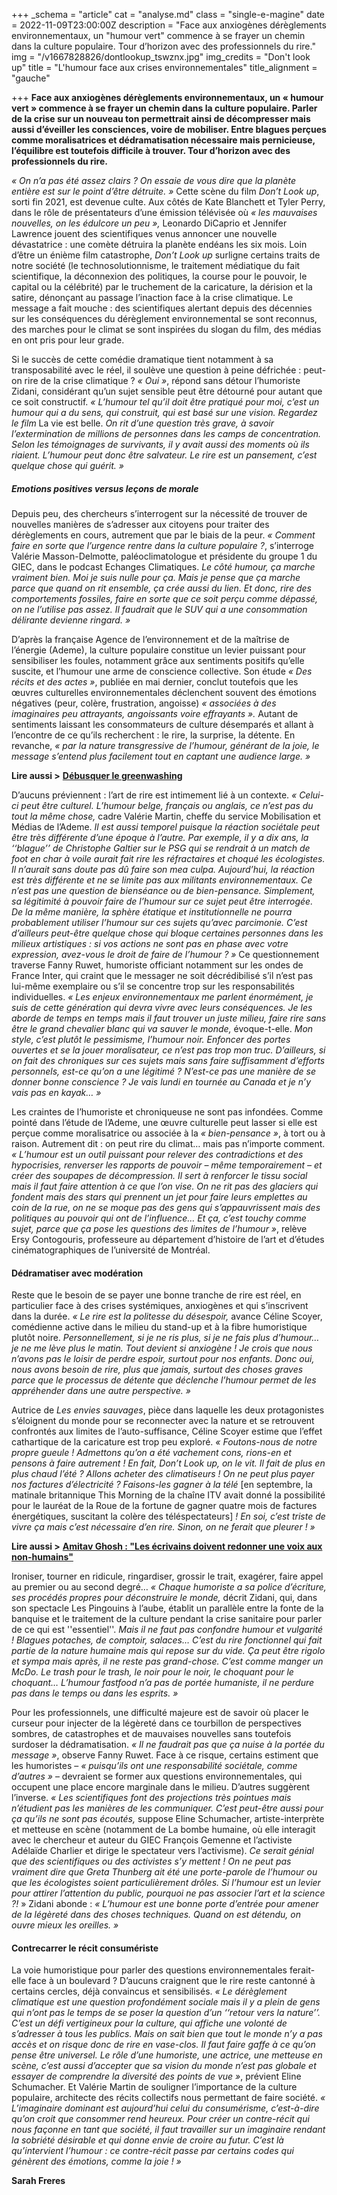 +++
_schema = "article"
cat = "analyse.md"
class = "single-e-magine"
date = 2022-11-09T23:00:00Z
description = "Face aux anxiogènes dérèglements environnementaux, un \"humour vert\" commence à se frayer un chemin dans la culture populaire. Tour d’horizon avec des professionnels du rire."
img = "/v1667828826/dontlookup_tswznx.jpg"
img_credits = "Don't look up"
title = "L'humour face aux crises environnementales"
title_alignment = "gauche"

+++
**Face aux anxiogènes dérèglements environnementaux, un « humour vert » commence à se frayer un chemin dans la culture populaire. Parler de la crise sur un nouveau ton permettrait ainsi de décompresser mais aussi d’éveiller les consciences, voire de mobiliser. Entre blagues perçues comme moralisatrices et dédramatisation nécessaire mais pernicieuse, l’équilibre est toutefois difficile à trouver. Tour d’horizon avec des professionnels du rire.**

_« On n’a pas été assez clairs ? On essaie de vous dire que la planète entière est sur le point d’être détruite. »_ Cette scène du film _Don’t Look up_, sorti fin 2021, est devenue culte. Aux côtés de Kate Blanchett et Tyler Perry, dans le rôle de présentateurs d’une émission télévisée où _« les mauvaises nouvelles, on les édulcore un peu »,_ Leonardo DiCaprio et Jennifer Lawrence jouent des scientifiques venus annoncer une nouvelle dévastatrice : une comète détruira la planète endéans les six mois. Loin d’être un énième film catastrophe, _Don’t Look up_ surligne certains traits de notre société (le technosolutionnisme, le traitement médiatique du fait scientifique, la déconnexion des politiques, la course pour le pouvoir, le capital ou la célébrité) par le truchement de la caricature, la dérision et la satire, dénonçant au passage l’inaction face à la crise climatique. Le message a fait mouche : des scientifiques alertant depuis des décennies sur les conséquences du dérèglement environnemental se sont reconnus, des marches pour le climat se sont inspirées du slogan du film, des médias en ont pris pour leur grade.

Si le succès de cette comédie dramatique tient notamment à sa transposabilité avec le réel, il soulève une question à peine défrichée : peut-on rire de la crise climatique ? _« Oui »_, répond sans détour l’humoriste Zidani, considérant qu’un sujet sensible peut être détourné pour autant que ce soit constructif. _« L’humour tel qu’il doit être pratiqué pour moi, c’est un humour qui a du sens, qui construit, qui est basé sur une vision. Regardez le film_ La vie est belle. _On rit d’une question très grave, à savoir l’extermination de millions de personnes dans les camps de concentration. Selon les témoignages de survivants, il y avait aussi des moments où ils riaient. L’humour peut donc être salvateur. Le rire est un pansement, c’est quelque chose qui guérit. »_

##### Emotions positives versus leçons de morale

Depuis peu, des chercheurs s’interrogent sur la nécessité de trouver de nouvelles manières de s’adresser aux citoyens pour traiter des dérèglements en cours, autrement que par le biais de la peur. _« Comment faire en sorte que l’urgence rentre dans la culture populaire ?_, s’interroge Valérie Masson-Delmotte, paléoclimatologue et présidente du groupe 1 du GIEC, dans le podcast Echanges Climatiques. _Le côté humour, ça marche vraiment bien. Moi je suis nulle pour ça. Mais je pense que ça marche parce que quand on rit ensemble, ça crée aussi du lien. Et donc, rire des comportements fossiles, faire en sorte que ce soit perçu comme dépassé, on ne l’utilise pas assez. Il faudrait que le SUV qui a une consommation délirante devienne ringard. »_

D’après la française Agence de l’environnement et de la maîtrise de l’énergie (Ademe), la culture populaire constitue un levier puissant pour sensibiliser les foules, notamment grâce aux sentiments positifs qu’elle suscite, et l’humour une arme de conscience collective. Son étude _« Des récits et des actes »_, publiée en mai dernier, conclut toutefois que les œuvres culturelles environnementales déclenchent souvent des émotions négatives (peur, colère, frustration, angoisse) _« associées à des imaginaires peu attrayants, angoissants voire effrayants »._ Autant de sentiments laissant les consommateurs de culture désemparés et allant à l’encontre de ce qu’ils recherchent : le rire, la surprise, la détente. En revanche, _« par la nature transgressive de l’humour, générant de la joie, le message s’entend plus facilement tout en captant une audience large. »_

**Lire aussi >** [**Débusquer le greenwashing**](https://www.imagine-magazine.com/libre-acces/interview/debusquer-le-greenwashing/)

D’aucuns préviennent : l’art de rire est intimement lié à un contexte. _« Celui-ci peut être culturel. L’humour belge, français ou anglais, ce n’est pas du tout la même chose,_ cadre Valérie Martin, cheffe du service Mobilisation et Médias de l’Ademe. _Il est aussi temporel puisque la réaction sociétale peut être très différente d’une époque à l’autre. Par exemple, il y a dix ans, la ‘‘blague’’ de Christophe Galtier sur le PSG qui se rendrait à un match de foot en char à voile aurait fait rire les réfractaires et choqué les écologistes. Il n’aurait sans doute pas dû faire son mea culpa. Aujourd’hui, la réaction est très différente et ne se limite pas aux militants environnementaux. Ce n’est pas une question de bienséance ou de bien-pensance. Simplement, sa légitimité à pouvoir faire de l’humour sur ce sujet peut être interrogée. De la même manière, la sphère étatique et institutionnelle ne pourra probablement utiliser l’humour sur ces sujets qu’avec parcimonie. C’est d’ailleurs peut-être quelque chose qui bloque certaines personnes dans les milieux artistiques : si vos actions ne sont pas en phase avec votre expression, avez-vous le droit de faire de l’humour ? »_ Ce questionnement traverse Fanny Ruwet, humoriste officiant notamment sur les ondes de France Inter, qui craint que le messager ne soit décrédibilisé s’il n’est pas lui-même exemplaire ou s’il se concentre trop sur les responsabilités individuelles. _« Les enjeux environnementaux me parlent énormément, je suis de cette génération qui devra vivre avec leurs conséquences. Je les aborde de temps en temps mais il faut trouver un juste milieu, faire rire sans être le grand chevalier blanc qui va sauver le monde,_ évoque-t-elle. _Mon style, c’est plutôt le pessimisme, l’humour noir. Enfoncer des portes ouvertes et se la jouer moralisateur, ce n’est pas trop mon truc. D’ailleurs, si on fait des chroniques sur ces sujets mais sans faire suffisamment d’efforts personnels, est-ce qu’on a une légitimé ? N’est-ce pas une manière de se donner bonne conscience ? Je vais lundi en tournée au Canada et je n’y vais pas en kayak… »_

Les craintes de l’humoriste et chroniqueuse ne sont pas infondées. Comme pointé dans l’étude de l’Ademe, une œuvre culturelle peut lasser si elle est perçue comme moralisatrice ou associée à la _« bien-pensance »_, à tort ou à raison. Autrement dit : on peut rire du climat… mais pas n’importe comment. _« L’humour est un outil puissant pour relever des contradictions et des hypocrisies, renverser les rapports de pouvoir – même temporairement – et créer des soupapes de décompression. Il sert à renforcer le tissu social mais il faut faire attention à ce que l’on vise. On ne rit pas des glaciers qui fondent mais des stars qui prennent un jet pour faire leurs emplettes au coin de la rue, on ne se moque pas des gens qui s’appauvrissent mais des politiques au pouvoir qui ont de l’influence… Et ça, c’est touchy comme sujet, parce que ça pose les questions des limites de l’humour »_, relève Ersy Contogouris, professeure au département d’histoire de l’art et d’études cinématographiques de l’université de Montréal.

#### Dédramatiser avec modération

Reste que le besoin de se payer une bonne tranche de rire est réel, en particulier face à des crises systémiques, anxiogènes et qui s’inscrivent dans la durée. _« Le rire est la politesse du désespoir,_ avance Céline Scoyer, comédienne active dans le milieu du stand-up et à la fibre humoristique plutôt noire. _Personnellement, si je ne ris plus, si je ne fais plus d’humour… je ne me lève plus le matin. Tout devient si anxiogène ! Je crois que nous n’avons pas le loisir de perdre espoir, surtout pour nos enfants. Donc oui, nous avons besoin de rire, plus que jamais, surtout des choses graves parce que le processus de détente que déclenche l’humour permet de les appréhender dans une autre perspective. »_

Autrice de _Les envies sauvages_, pièce dans laquelle les deux protagonistes s’éloignent du monde pour se reconnecter avec la nature et se retrouvent confrontés aux limites de l’auto-suffisance, Céline Scoyer estime que l’effet cathartique de la caricature est trop peu exploré. _« Foutons-nous de notre propre gueule ! Admettons qu’on a été vachement cons, rions-en et pensons à faire autrement ! En fait, Don’t Look up, on le vit. Il fait de plus en plus chaud l’été ? Allons acheter des climatiseurs ! On ne peut plus payer nos factures d’électricité ? Faisons-les gagner à la télé_ \[en septembre, la matinale britannique This Morning de la chaîne ITV avait donné la possibilité pour le lauréat de la Roue de la fortune de gagner quatre mois de factures énergétiques, suscitant la colère des téléspectateurs\] _! En soi, c’est triste de vivre ça mais c’est nécessaire d’en rire. Sinon, on ne ferait que pleurer ! »_

**Lire aussi >** [**Amitav Ghosh : "Les écrivains doivent redonner une voix aux non-humains"**](https://www.imagine-magazine.com/libre-acces/rencontre/amitav-gosh-les-ecrivains-doivent-redonner-une-voix-aux-non-humains/)

Ironiser, tourner en ridicule, ringardiser, grossir le trait, exagérer, faire appel au premier ou au second degré… _« Chaque humoriste a sa police d’écriture, ses procédés propres pour déconstruire le monde,_ décrit Zidani, qui, dans son spectacle Les Pingouins à l’aube, établit un parallèle entre la fonte de la banquise et le traitement de la culture pendant la crise sanitaire pour parler de ce qui est ''essentiel''. _Mais il ne faut pas confondre humour et vulgarité ! Blagues potaches, de comptoir, salaces… C’est du rire fonctionnel qui fait partie de la nature humaine mais qui repose sur du vide. Ça peut être rigolo et sympa mais après, il ne reste pas grand-chose. C’est comme manger un McDo. Le trash pour le trash, le noir pour le noir, le choquant pour le choquant… L’humour fastfood n’a pas de portée humaniste, il ne perdure pas dans le temps ou dans les esprits. »_

Pour les professionnels, une difficulté majeure est de savoir où placer le curseur pour injecter de la légèreté dans ce tourbillon de perspectives sombres, de catastrophes et de mauvaises nouvelles sans toutefois surdoser la dédramatisation. _« Il ne faudrait pas que ça nuise à la portée du message »_, observe Fanny Ruwet. Face à ce risque, certains estiment que les humoristes – _« puisqu’ils ont une responsabilité sociétale, comme d’autres »_ – devraient se former aux questions environnementales, qui occupent une place encore marginale dans le milieu. D’autres suggèrent l’inverse. _« Les scientifiques font des projections très pointues mais n’étudient pas les manières de les communiquer. C’est peut-être aussi pour ça qu’ils ne sont pas écoutés,_ suppose Eline Schumacher, artiste-interprète et metteuse en scène (notamment de La bombe humaine, où elle interagit avec le chercheur et auteur du GIEC François Gemenne et l’activiste Adélaïde Charlier et dirige le spectateur vers l’activisme). _Ce serait génial que des scientifiques ou des activistes s’y mettent ! On ne peut pas vraiment dire que Greta Thunberg ait été une porte-parole de l’humour ou que les écologistes soient particulièrement drôles. Si l’humour est un levier pour attirer l’attention du public, pourquoi ne pas associer l’art et la science ?!_ » Zidani abonde : _« L’humour est une bonne porte d’entrée pour amener de la légèreté dans des choses techniques. Quand on est détendu, on ouvre mieux les oreilles. »_

#### Contrecarrer le récit consumériste

La voie humoristique pour parler des questions environnementales ferait-elle face à un boulevard ? D’aucuns craignent que le rire reste cantonné à certains cercles, déjà convaincus et sensibilisés. _« Le dérèglement climatique est une question profondément sociale mais il y a plein de gens qui n’ont pas le temps de se poser la question d’un ‘‘retour vers la nature’’. C’est un défi vertigineux pour la culture, qui affiche une volonté de s’adresser à tous les publics. Mais on sait bien que tout le monde n’y a pas accès et on risque donc de rire en vase-clos. Il faut faire gaffe à ce qu’on pense être universel. Le rôle d’une humoriste, une actrice, une metteuse en scène, c’est aussi d’accepter que sa vision du monde n’est pas globale et essayer de comprendre la diversité des points de vue »_, prévient Eline Schumacher. Et Valérie Martin de souligner l’importance de la culture populaire, architecte des récits collectifs nous permettant de faire société. _« L’imaginaire dominant est aujourd’hui celui du consumérisme, c’est-à-dire qu’on croit que consommer rend heureux. Pour créer un contre-récit qui nous façonne en tant que société, il faut travailler sur un imaginaire rendant la sobriété désirable et qui donne envie de croire au futur. C’est là qu’intervient l’humour : ce contre-récit passe par certains codes qui génèrent des émotions, comme la joie ! »_

**Sarah Freres**